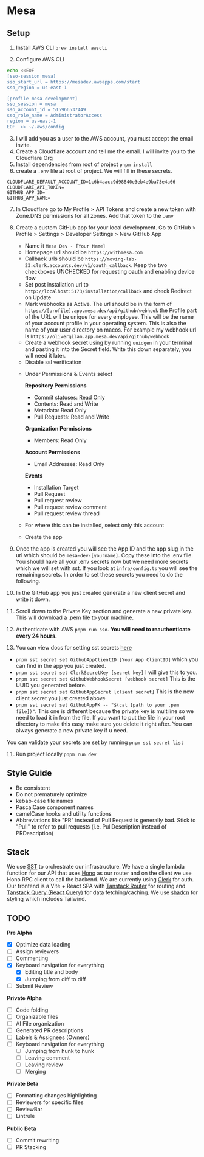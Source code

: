 # Mesa

## Setup

1. Install AWS CLI
   `brew install awscli`

2. Configure AWS CLI

```bash
echo <<EOF
[sso-session mesa]
sso_start_url = https://mesadev.awsapps.com/start
sso_region = us-east-1

[profile mesa-development]
sso_session = mesa
sso_account_id = 515966537449
sso_role_name = AdministratorAccess
region = us-east-1
EOF  >> ~/.aws/config
```

3. I will add you as a user to the AWS account, you must accept the email invite.
4. Create a Cloudflare account and tell me the email. I will invite you to the Cloudflare Org
5. Install dependencies from root of project
   `pnpm install`
6. create a `.env` file at root of project. We will fill in these secrets.

```
CLOUDFLARE_DEFAULT_ACCOUNT_ID=1c6b4aacc9d98840e3eb4e9ba73e4a66
CLOUDFLARE_API_TOKEN=
GITHUB_APP_ID=
GITHUB_APP_NAME=
```

7. In Cloudflare go to My Profile > API Tokens and create a new token with Zone.DNS permissions for all zones. Add that token to the `.env`
8. Create a custom GitHub app for your local development. Go to GitHub > Profile > Settings > Developer Settings > New GitHub App

   - Name it `Mesa Dev - [Your Name]`
   - Homepage url should be `https://withmesa.com`
   - Callback urls should be `https://moving-lab-23.clerk.accounts.dev/v1/oauth_callback`. Keep the two checkboxes UNCHECKED for requesting oauth and enabling device flow

   * Set post installation url to `http://localhost:5173/installation/callback` and check Redirect on Update
   * Mark webhooks as Active. The url should be in the form of `https://[profile].app.mesa.dev/api/github/webhook` the Profile part of the URL will be unique for every employee. This will be the name of your account profile in your operating system. This is also the name of your user directory on macos. For example my webhook url is `https://olivergilan.app.mesa.dev/api/github/webhook`
   * Create a webhook secret using by running `uuidgen` in your terminal and pasting it into the Secret field. Write this down separately, you will need it later.

   - Disable ssl verification

   * Under Permissions & Events select

     **Repository Permissions**

     - Commit statuses: Read Only
     - Contents: Read and Write
     - Metadata: Read Only
     - Pull Requests: Read and Write

     **Organization Permissions**

     - Members: Read Only

     **Account Permissions**

     - Email Addresses: Read Only

     **Events**

     - Installation Target
     - Pull Request
     - Pull request review
     - Pull request review comment
     - Pull request review thread

   * For where this can be installed, select only this account
   * Create the app

9. Once the app is created you will see the App ID and the app slug in the url which should be `mesa-dev-[yourname]`. Copy these into the .env file. You should have all your .env secrets now but we need more secrets which we will set with sst. If you look at `infra/config.ts` you will see the remaining secrets. In order to set these secrets you need to do the following.
10. In the GitHub app you just created generate a new client secret and write it down.
11. Scroll down to the Private Key section and generate a new private key. This will download a .pem file to your machine.
12. Authenticate with AWS `pnpm run sso`. **You will need to reauthenticate every 24 hours.**
13. You can view docs for setting sst secrets [here](https://sst.dev/docs/component/secret/)

- `pnpm sst secret set GithubAppClientID [Your App ClientID]` which you can find in the app you just created.
- `pnpm sst secret set ClerkSecretKey [secret key]` I will give this to you.
- `pnpm sst secret set GithubWebhookSecret [webhook secret]` This is the UUID you generated before.
- `pnpm sst secret set GithubAppSecret [client secret]` This is the new client secret you just created above
- `pnpm sst secret set GithubAppPK -- "$(cat [path to your .pem file])"`. This one is different because the private key is multiline so we need to load it in from the file. If you want to put the file in your root directory to make this easy make sure you delete it right after. You can always generate a new private key if u need.

You can validate your secrets are set by running `pnpm sst secret list`

11. Run project locally `pnpm run dev`

## Style Guide

- Be consistent
- Do not prematurely optimize
- kebab-case file names
- PascalCase component names
- camelCase hooks and utility functions
- Abbreviations like "PR" instead of Pull Request is generally bad. Stick to "Pull" to refer to pull requests (i.e. PullDescription instead of PRDescription)

## Stack

We use [SST](https://sst.dev/docs/) to orchestrate our infrastructure.
We have a single lambda function for our API that uses [Hono](https://hono.dev/) as our router and on the client we use Hono RPC client to call the backend.
We are currently using [Clerk](https://clerk.com/) for auth.
Our frontend is a Vite + React SPA with [Tanstack Router](https://tanstack.com/router/latest) for routing and [Tanstack Query (React Query)](https://tanstack.com/query/latest) for data fetching/caching. We use [shadcn](https://ui.shadcn.com/docs) for styling which includes Tailwind.

## TODO

**Pre Alpha**

- [x] Optimize data loading
- [ ] Assign reviewers
- [ ] Commenting
- [x] Keyboard navigation for everything
  - [x] Editing title and body
  - [x] Jumping from diff to diff
- [ ] Submit Review

**Private Alpha**

- [ ] Code folding
- [ ] Organizable files
- [ ] AI File organization
- [ ] Generated PR descriptions
- [ ] Labels & Assignees (Owners)
- [ ] Keyboard navigation for everything
  - [ ] Jumping from hunk to hunk
  - [ ] Leaving comment
  - [ ] Leaving review
  - [ ] Merging

**Private Beta**

- [ ] Formatting changes highlighting
- [ ] Reviewers for specific files
- [ ] ReviewBar
- [ ] Lintrule

**Public Beta**

- [ ] Commit rewriting
- [ ] PR Stacking

